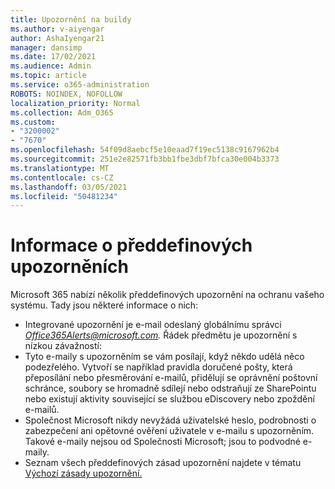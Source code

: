 ```yaml
---
title: Upozornění na buildy
ms.author: v-aiyengar
author: AshaIyengar21
manager: dansimp
ms.date: 17/02/2021
ms.audience: Admin
ms.topic: article
ms.service: o365-administration
ROBOTS: NOINDEX, NOFOLLOW
localization_priority: Normal
ms.collection: Adm_O365
ms.custom:
- "3200002"
- "7670"
ms.openlocfilehash: 54f09d8aebcf5e10eaad7f19ec5138c9167962b4
ms.sourcegitcommit: 251e2e82571fb3bb1fbe3dbf7bfca30e004b3373
ms.translationtype: MT
ms.contentlocale: cs-CZ
ms.lasthandoff: 03/05/2021
ms.locfileid: "50481234"
---
```

# <a name="about-built-in-alerts"></a>Informace o předdefinových upozorněních

Microsoft 365 nabízí několik předdefinových upozornění na ochranu vašeho systému. Tady jsou některé informace o nich:

- Integrované upozornění je e-mail odeslaný globálnímu správci *Office365Alerts@microsoft.com.* Řádek předmětu je upozornění s nízkou <name of alert policy> závažností:
- Tyto e-maily s upozorněním se vám posílají, když někdo udělá něco podezřelého. Vytvoří se například pravidla doručené pošty, která přeposílání nebo přesměrování e-mailů, přidělují se oprávnění poštovní schránce, soubory se hromadně sdílejí nebo odstraňují ze SharePointu nebo existují aktivity související se službou eDiscovery nebo zpoždění e-mailů.
- Společnost Microsoft nikdy nevyžádá uživatelské heslo, podrobnosti o zabezpečení ani opětovné ověření uživatele v e-mailu s upozorněním. Takové e-maily nejsou od Společnosti Microsoft; jsou to podvodné e-maily.
- Seznam všech předdefinových zásad upozornění najdete v tématu [Výchozí zásady upozornění.](https://go.microsoft.com/fwlink/?linkid=2103170)